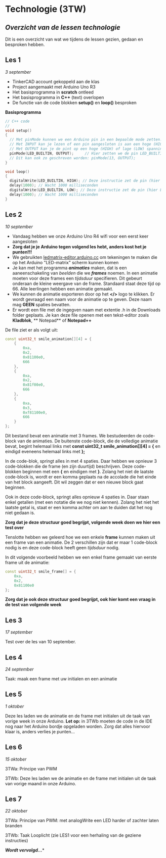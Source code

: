 # Technologie (3TW)
## _Overzicht van de lessen technologie_

Dit is een overzicht van wat we tijdens de lessen gezien, gedaan en besproken hebben. 

## Les 1 
_3 september_

- TinkerCAD account gekoppeld aan de klas
- Project aangemaakt met Arduino Uno R3
- Het basisprogramma in **scratch** ontleed
- Het basisprogramma in **C++** (text) overlopen
- De functie van de code blokken **setup()** en **loop()** besproken

**Basisprogramma**
```C++
// C++ code
//
void setup()
{
  // Met pinMode kunnen we een Arduino pin in een bepaalde mode zetten. Standaard staan alle pinnen als INPUT
  // Met INPUT kan je lezen of een pin aangesloten is aan een hoge (HIGH) of lage (LOW) spanning
  // Met OUTPUT kan je de pint op een hoge (HIGH) of lage (LOW) spanning zetten om zo bijvoorbeeld een LED te doen branden.
  pinMode(LED_BUILTIN, OUTPUT);     // Hier zetten we de pin LED_BUILTIN (pin 13) als OUTPUT
  // Dit kan ook zo geschreven worden: pinMode(13, OUTPUT);
}

void loop()
{
  digitalWrite(LED_BUILTIN, HIGH); // Deze instructie zet de pin (hier LED_BUILTIN = pin 13) hoog, waardoor de LED gaat branden
  delay(1000); // Wacht 1000 milliseconden
  digitalWrite(LED_BUILTIN, LOW); // Deze instructie zet de pin (hier LED_BUILTIN = pin 13) laag, waardoor de LED uit gaat
  delay(1000); // Wacht 1000 milliseconden
}
```
## Les 2 
_10 september_

- Vandaag hebben we onze Arduino Uno R4 wifi voor een eerst keer aangesloten
- **Zorg dat je je Arduino tegen volgend les hebt, anders kost het je punten!!!**
- We gebruikten [ledmatrix-editor.arduino.cc](https://https://ledmatrix-editor.arduino.cc/) om tekeningen te maken die op het Arduino "LED-matrix" scherm kunnen komen
- Je kan met het programma **_animaties_** maken, dat is een aaneenschakeling van _beelden_ die we **_frames_** noemen. In een animatie moeten voor deze frames een _tijdsduur_ specifieren. Dit gebeurt onderaan de kleine weergave van de frame. Standaard staat deze tijd op 66. Alle leerlingen hebben een animatie gemaakt.
- We kunnen de animatie exporteren door op het **</>** logo te klikken. Er wordt gevraagd een naam voor de animatie op te geven. Deze naam mag **GEEN** spaties bevatten.
- Er wordt een file met de ingegven naam met extentie .h in de Downloads folder geplaats. Je kan deze file openen met een tekst-editor zoals **Kladblok**, ** Notepad** of **Notepad++**

De file ziet er als volgt uit:
```C++
const uint32_t smile_animation[][4] = {
	{
		0xa,
		0x2,
		0x81100e0,
		666
	},
	{
		0xa,
		0x2,
		0x81f00e0,
		666
	},
	{
		0xa,
		0x3,
		0xf81100e0,
		666
	}
};
```
Dit bestand bevat een animatie met 3 frames. We bestudeerden de code-block van de animaties. De buitenste code-block, die de volledige animatie bevat, begint helemaal links met **const uint32_t smile_animation[][4] = {** en eindigd eveneens helemaal links met **};** 

In de code-blok, springt alles in met 4 spaties. Daar hebben we opnieuw 3 code-blokken die de frame (en zijn duurtijd) beschrijven. Deze code-blokken beginnen met een **{** en eindigen met **}**. Zolang het niet de laatste code-block is, wordt er een komma geplaats na de accolade die het einde van het block aangeeft. Dit wil zeggen dat er een nieuwe block gaat beginnen.

Ook in deze code-block, springt alles opnieuw 4 spaties in. Daar staan enkel getallen (met een notatie die we nog niet kennen). Zolang het niet het laatste getal is, staat er een komma achter om aan te duiden dat het nog niet gedaan is.

**Zorg dat je deze structuur goed begrijpt, volgende week doen we hier een test over**

Tenslotte hebben we geleerd hoe we een enkele **frame** kunnen maken uit een frame van een animatie. De 2 verschillen zijn dat er maar 1 code-block nodig is en deze code-block heeft geen _tijdsduur_ nodig.

In dit volgende voorbeeld hebben we een enkel frame gemaakt van eerste frame uit de animatie:

```C++
const uint32_t smile_frame[] = {
	0xa,
	0x2,
	0x81100e0
};
```

**Zorg dat je ook deze structuur goed begrijpt, ook hier komt een vraag in de test van volgende week**

## Les 3 
_17 september_

Test over de les van 10 september. 

## Les 4
_24 september_

Taak: maak een frame met uw initialen en een animatie

## Les 5
_1 oktober_

Deze les laden we de animatie en de frame met initialen uit de taak van vorige week in onze Arduino.
**Let op:** in 3TWb moeten de code in de IDE nog naar het Arduino bordje opgeladen worden. Zorg dat alles hiervoor klaar is, anders verlies je punten... 

## Les 6 
_15 oktober_

3TWa: Principe van PWM

3TWb: Deze les laden we de animatie en de frame met initialen uit de taak van vorige maand in onze Arduino.

## Les 7 
_22 oktober_

3TWa: Principe van PWM: met analogWrite een LED harder of zachter laten branden

3TWb: Taak Looplicht (zie LES1 voor een herhaling van de geziene instructies)


**_Wordt vervolgd..._***
